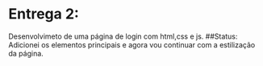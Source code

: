 # Entrega 2: 
Desenvolvimeto de uma página de login com html,css e js. 
##Status:
Adicionei os elementos principais e agora vou continuar com a estilização da página. 
